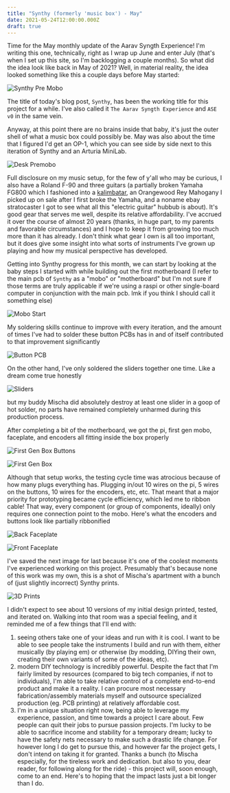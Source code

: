 ```yaml
---
title: "Synthy (formerly 'music box') - May"
date: 2021-05-24T12:00:00.000Z
draft: true
---
```


Time for the May monthly update of the Aarav Syngth Experience! I'm writing this one, technically, right as I wrap up June and enter July (that's when I set up this site, so I'm backlogging a couple months). So what did the idea look like back in May of 2021? Well, in material reality, the idea looked something like this a couple days before May started:

![Synthy Pre Mobo](/images/synth_may/premobo.jpg?resize=300 'Synthy pre mobo')

The title of today's blog post, `Synthy`, has been the working title for this project for a while. I've also called it `The Aarav Syngth Experience` and `ASE v0` in the same vein.

Anyway, at this point there are no brains inside that baby, it's just the outer shell of what a music box could possibly be. May was also about the time that I figured I'd get an OP-1, which you can see side by side next to this iteration of Synthy and an Arturia MiniLab.

![Desk Premobo](/images/synth_may/premobo_desk.jpg?resize=300 'desk premobo')

Full disclosure on my music setup, for the few of y'all who may be curious, I also have a Roland F-90 and three guitars (a partially broken Yamaha FG800 which I fashioned into a [kalimbatar](https://syngths.xyz/blog/woodworking/), an Orangewood Rey Mahogany I picked up on sale after I first broke the Yamaha, and a noname ebay stratocaster I got to see what all this "electric guitar" hubbub is about). It's good gear that serves me well, despite its relative affordability. I've accrued it over the course of almost 20 years (thanks, in huge part, to my parents and favorable circumstances) and I hope to keep it from growing too much more than it has already. I don't think what gear I own is all too important, but it does give some insight into what sorts of instruments I've grown up playing and how my musical perspective has developed.

Getting into Synthy progress for this month, we can start by looking at the baby steps I started with while building out the first motherboard (I refer to the main pcb of `Synthy` as a "mobo" or "motherboard" but I'm not sure if those terms are truly applicable if we're using a raspi or other single-board computer in conjunction with the main pcb. lmk if you think I should call it something else)

![Mobo Start](/images/synth_may/mobo_start.jpg?resize=300 'mobo start')

My soldering skills continue to improve with every iteration, and the amount of times I've had to solder these button PCBs has in and of itself contributed to that improvement significantly

![Button PCB](/images/synth_may/button_pcb.jpg?resize=300 'button pcb')

On the other hand, I've only soldered the sliders together one time. Like a dream come true honestly

![Sliders](/images/synth_may/sliders_soldered.jpg?resize=300 'sliders')

but my buddy Mischa did absolutely destroy at least one slider in a goop of hot solder, no parts have remained completely unharmed during this production process.

After completing a bit of the motherboard, we got the pi, first gen mobo, faceplate, and encoders all fitting inside the box properly

![First Gen Box Buttons](/images/synth_may/first_gen_box_buttons.jpg?resize=300 'first gen box buttons')

![First Gen Box](/images/synth_may/first_gen_box.jpg?resize=300 'first gen box')

Although that setup works, the testing cycle time was atrocious because of how many plugs everything has. Plugging in/out 10 wires on the pi, 5 wires on the buttons, 10 wires for the encoders, etc, etc. That meant that a major priority for prototyping became cycle efficiency, which led me to ribbon cable! That way, every component (or group of components, ideally) only requires one connection point to the mobo. Here's what the encoders and buttons look like partially ribbonified

![Back Faceplate](/images/synth_may/faceplate_back.jpg?resize=300 'back faceplate')

![Front Faceplate](/images/synth_may/faceplate_front.jpg?resize=300 'front faceplate')

I've saved the next image for last because it's one of the coolest moments I've experienced working on this project. Presumably that's because none of this work was my own, this is a shot of Mischa's apartment with a bunch of (just slightly incorrect) Synthy prints.

![3D Prints](/images/synth_may/box_3d_prints.jpg?resize=300 '3d prints')

I didn't expect to see about 10 versions of my initial design printed, tested, and iterated on. Walking into that room was a special feeling, and it reminded me of a few things that I'll end with:
1. seeing others take one of your ideas and run with it is cool. I want to be able to see people take the instruments I build and run with them, either musically (by playing em) or otherwise (by modding, DIYing their own, creating their own variants of some of the ideas, etc).
2. modern DIY technology is incredibly powerful. Despite the fact that I'm fairly limited by resources (compared to big tech companies, if not to individuals), I'm able to take relative control of a complete end-to-end product and make it a reality. I can procure most necessary fabrication/assembly materials myself and outsource specialized production (eg. PCB printing) at relatively affordable cost.
3. I'm in a unique situation right now, being able to leverage my experience, passion, and time towards a project I care about. Few people can quit their jobs to pursue passion projects. I'm lucky to be able to sacrifice income and stability for a temporary dream; lucky to have the safety nets necessary to make such a drastic life change. For however long I do get to pursue this, and however far the project gets, I don't intend on taking it for granted. Thanks a bunch (to Mischa especially, for the tireless work and dedication. but also to you, dear reader, for following along for the ride) - this project will, soon enough, come to an end. Here's to hoping that the impact lasts just a bit longer than I do.